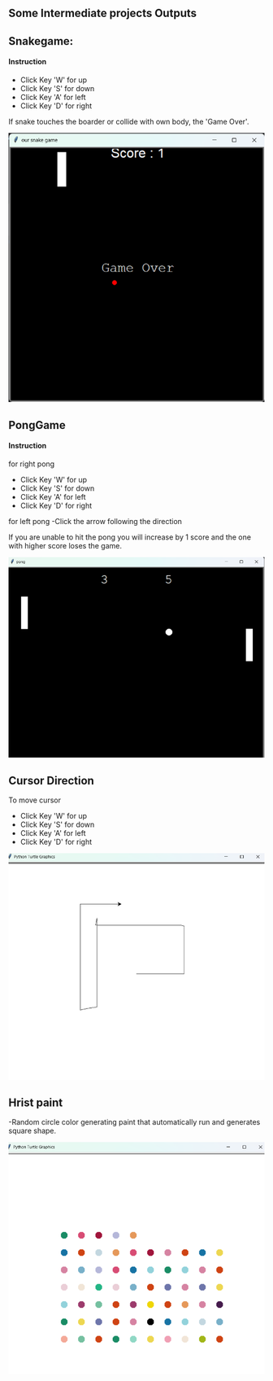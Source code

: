 ## Some Intermediate projects Outputs

## Snakegame:
#### Instruction
- Click Key 'W' for up
- Click Key 'S' for down
- Click Key 'A' for left
- Click Key 'D' for right

If snake touches the boarder or collide with own body, the 'Game Over'.

![Output](Snakegame.png)

## PongGame
#### Instruction
for right pong
- Click Key 'W' for up
- Click Key 'S' for down
- Click Key 'A' for left
- Click Key 'D' for right

for left pong 
-Click the arrow following the direction

If you are unable to hit the pong you will increase by 1 score and the one with higher score loses the game.

![Output](pingpong.png)


## Cursor Direction
To move cursor

- Click Key 'W' for up
- Click Key 'S' for down
- Click Key 'A' for left
- Click Key 'D' for right

![Output](cursordirection.png)

## Hrist paint
-Random circle color generating paint that automatically run and generates square shape.

![Output](Hristpaint.png)





